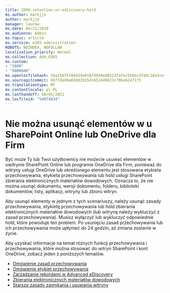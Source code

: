 ```yaml
---
title: 2609-retention-or-ediscovery-hold
ms.author: markjjo
author: markjjo
manager: lauraw
ms.date: 04/21/2020
ms.audience: Admin
ms.topic: article
ms.service: o365-administration
ROBOTS: NOINDEX, NOFOLLOW
localization_priority: Normal
ms.collection: Adm_O365
ms.custom:
- "2609"
- "9000048"
ms.openlocfilehash: 3aa158f5f84d3de018f9949ed0123fafec5bbecd7d4c18a3cef8af7fe738d78c
ms.sourcegitcommit: b5f7da89a650d2915dc652449623c78be6247175
ms.translationtype: MT
ms.contentlocale: pl-PL
ms.lasthandoff: 08/05/2021
ms.locfileid: "54074834"
---
```

# <a name="unable-to-delete-items-in-sharepoint-online-or-onedrive-for-business"></a>Nie można usunąć elementów w u SharePoint Online lub OneDrive dla Firm

Być może Ty lub Twoi użytkownicy nie możecie usuwać elementów w uwitrynie SharePoint Online lub programie OneDrive dla Firm, ponieważ do witryny usługi OneDrive lub określonego elementu jest stosowana etykieta przechowywania, etykieta przechowywania lub hold usługi SharePoint zbierania elektronicznych materiałów dowodowych. Oznacza to, że nie można usunąć dokumentu, wersji dokumentu, folderu, biblioteki dokumentów, listy, aplikacji, witryny lub zbioru witryn. 

Aby usunąć elementy w jednym z tych scenariuszy, należy usunąć zasady przechowywania, etykietę przechowywania lub hold zbierania elektronicznych materiałów dowodowych (lub witrynę należy wykluczyć z zasad przechowywania). Musisz wyłączyć lub wykluczyć odpowiednie hold, które powoduje ten problem. Po usunięciu zasad przechowywania lub ich przechowywania może upłynieć do 24 godzin, aż zmiana zostanie w życie. 

Aby uzyskać informacje na temat różnych funkcji przechowywania i przechowywania, które można stosować do witryn SharePoint i kont OneDrive, zobacz jeden z poniższych tematów.

- [Omówienie zasad przechowywania](https://docs.microsoft.com/microsoft-365/compliance/retention-policies)
- [Omówienie etykiet przechowywania](https://docs.microsoft.com/microsoft-365/compliance/labels)
- [Zarządzanie rekordami w Advanced eDiscovery](https://docs.microsoft.com/microsoft-365/compliance/managing-holds)
- [Zbierania elektronicznych materiałów dowodowych](https://docs.microsoft.com/microsoft-365/compliance/ediscovery-cases#step-4-place-content-locations-on-hold)
- [Starsze zasady zamykania i usuwania witryny](https://support.office.com/article/Use-policies-for-site-closure-and-deletion-A8280D82-27FD-48C5-9ADF-8A5431208BA5)